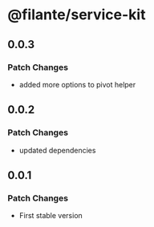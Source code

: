 # @filante/service-kit

## 0.0.3

### Patch Changes

- added more options to pivot helper

## 0.0.2

### Patch Changes

- updated dependencies

## 0.0.1

### Patch Changes

- First stable version
